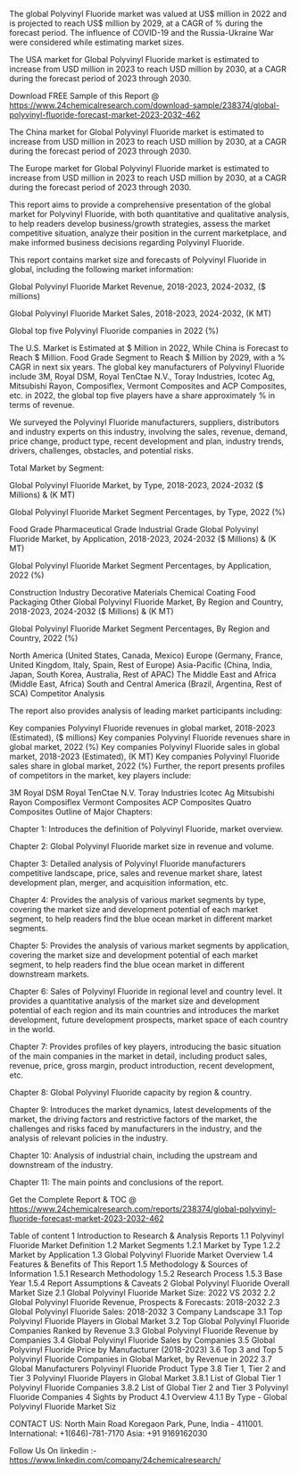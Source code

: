 The global Polyvinyl Fluoride market was valued at US$ million in 2022 and is projected to reach US$ million by 2029, at a CAGR of % during the forecast period. The influence of COVID-19 and the Russia-Ukraine War were considered while estimating market sizes.

The USA market for Global Polyvinyl Fluoride market is estimated to increase from USD million in 2023 to reach USD million by 2030, at a CAGR during the forecast period of 2023 through 2030.

Download FREE Sample of this Report @ https://www.24chemicalresearch.com/download-sample/238374/global-polyvinyl-fluoride-forecast-market-2023-2032-462

The China market for Global Polyvinyl Fluoride market is estimated to increase from USD million in 2023 to reach USD million by 2030, at a CAGR during the forecast period of 2023 through 2030.

The Europe market for Global Polyvinyl Fluoride market is estimated to increase from USD million in 2023 to reach USD million by 2030, at a CAGR during the forecast period of 2023 through 2030.

This report aims to provide a comprehensive presentation of the global market for Polyvinyl Fluoride, with both quantitative and qualitative analysis, to help readers develop business/growth strategies, assess the market competitive situation, analyze their position in the current marketplace, and make informed business decisions regarding Polyvinyl Fluoride.

This report contains market size and forecasts of Polyvinyl Fluoride in global, including the following market information:

Global Polyvinyl Fluoride Market Revenue, 2018-2023, 2024-2032, ($ millions)

Global Polyvinyl Fluoride Market Sales, 2018-2023, 2024-2032, (K MT)

Global top five Polyvinyl Fluoride companies in 2022 (%)

The U.S. Market is Estimated at $ Million in 2022, While China is Forecast to Reach $ Million.
Food Grade Segment to Reach $ Million by 2029, with a % CAGR in next six years.
The global key manufacturers of Polyvinyl Fluoride include 3M, Royal DSM, Royal TenCtae N.V., Toray Industries, Icotec Ag, Mitsubishi Rayon, Composiflex, Vermont Composites and ACP Composites, etc. in 2022, the global top five players have a share approximately % in terms of revenue.

We surveyed the Polyvinyl Fluoride manufacturers, suppliers, distributors and industry experts on this industry, involving the sales, revenue, demand, price change, product type, recent development and plan, industry trends, drivers, challenges, obstacles, and potential risks.

Total Market by Segment:

Global Polyvinyl Fluoride Market, by Type, 2018-2023, 2024-2032 ($ Millions) & (K MT)

Global Polyvinyl Fluoride Market Segment Percentages, by Type, 2022 (%)

Food Grade
Pharmaceutical Grade
Industrial Grade
Global Polyvinyl Fluoride Market, by Application, 2018-2023, 2024-2032 ($ Millions) & (K MT)

Global Polyvinyl Fluoride Market Segment Percentages, by Application, 2022 (%)

Construction Industry
Decorative Materials
Chemical Coating
Food Packaging
Other
Global Polyvinyl Fluoride Market, By Region and Country, 2018-2023, 2024-2032 ($ Millions) & (K MT)

Global Polyvinyl Fluoride Market Segment Percentages, By Region and Country, 2022 (%)

North America (United States, Canada, Mexico)
Europe (Germany, France, United Kingdom, Italy, Spain, Rest of Europe)
Asia-Pacific (China, India, Japan, South Korea, Australia, Rest of APAC)
The Middle East and Africa (Middle East, Africa)
South and Central America (Brazil, Argentina, Rest of SCA)
Competitor Analysis

The report also provides analysis of leading market participants including:

Key companies Polyvinyl Fluoride revenues in global market, 2018-2023 (Estimated), ($ millions)
Key companies Polyvinyl Fluoride revenues share in global market, 2022 (%)
Key companies Polyvinyl Fluoride sales in global market, 2018-2023 (Estimated), (K MT)
Key companies Polyvinyl Fluoride sales share in global market, 2022 (%)
Further, the report presents profiles of competitors in the market, key players include:

3M
Royal DSM
Royal TenCtae N.V.
Toray Industries
Icotec Ag
Mitsubishi Rayon
Composiflex
Vermont Composites
ACP Composites
Quatro Composites
Outline of Major Chapters:

Chapter 1: Introduces the definition of Polyvinyl Fluoride, market overview.

Chapter 2: Global Polyvinyl Fluoride market size in revenue and volume.

Chapter 3: Detailed analysis of Polyvinyl Fluoride manufacturers competitive landscape, price, sales and revenue market share, latest development plan, merger, and acquisition information, etc.

Chapter 4: Provides the analysis of various market segments by type, covering the market size and development potential of each market segment, to help readers find the blue ocean market in different market segments.

Chapter 5: Provides the analysis of various market segments by application, covering the market size and development potential of each market segment, to help readers find the blue ocean market in different downstream markets.

Chapter 6: Sales of Polyvinyl Fluoride in regional level and country level. It provides a quantitative analysis of the market size and development potential of each region and its main countries and introduces the market development, future development prospects, market space of each country in the world.

Chapter 7: Provides profiles of key players, introducing the basic situation of the main companies in the market in detail, including product sales, revenue, price, gross margin, product introduction, recent development, etc.

Chapter 8: Global Polyvinyl Fluoride capacity by region & country.

Chapter 9: Introduces the market dynamics, latest developments of the market, the driving factors and restrictive factors of the market, the challenges and risks faced by manufacturers in the industry, and the analysis of relevant policies in the industry.

Chapter 10: Analysis of industrial chain, including the upstream and downstream of the industry.

Chapter 11: The main points and conclusions of the report.

Get the Complete Report & TOC @ https://www.24chemicalresearch.com/reports/238374/global-polyvinyl-fluoride-forecast-market-2023-2032-462

Table of content
1 Introduction to Research & Analysis Reports
1.1 Polyvinyl Fluoride Market Definition
1.2 Market Segments
1.2.1 Market by Type
1.2.2 Market by Application
1.3 Global Polyvinyl Fluoride Market Overview
1.4 Features & Benefits of This Report
1.5 Methodology & Sources of Information
1.5.1 Research Methodology
1.5.2 Research Process
1.5.3 Base Year
1.5.4 Report Assumptions & Caveats
2 Global Polyvinyl Fluoride Overall Market Size
2.1 Global Polyvinyl Fluoride Market Size: 2022 VS 2032
2.2 Global Polyvinyl Fluoride Revenue, Prospects & Forecasts: 2018-2032
2.3 Global Polyvinyl Fluoride Sales: 2018-2032
3 Company Landscape
3.1 Top Polyvinyl Fluoride Players in Global Market
3.2 Top Global Polyvinyl Fluoride Companies Ranked by Revenue
3.3 Global Polyvinyl Fluoride Revenue by Companies
3.4 Global Polyvinyl Fluoride Sales by Companies
3.5 Global Polyvinyl Fluoride Price by Manufacturer (2018-2023)
3.6 Top 3 and Top 5 Polyvinyl Fluoride Companies in Global Market, by Revenue in 2022
3.7 Global Manufacturers Polyvinyl Fluoride Product Type
3.8 Tier 1, Tier 2 and Tier 3 Polyvinyl Fluoride Players in Global Market
3.8.1 List of Global Tier 1 Polyvinyl Fluoride Companies
3.8.2 List of Global Tier 2 and Tier 3 Polyvinyl Fluoride Companies
4 Sights by Product
4.1 Overview
4.1.1 By Type - Global Polyvinyl Fluoride Market Siz

CONTACT US:
North Main Road Koregaon Park, Pune, India - 411001.
International: +1(646)-781-7170
Asia: +91 9169162030

Follow Us On linkedin :- https://www.linkedin.com/company/24chemicalresearch/
